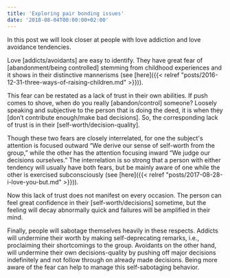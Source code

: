```yaml
---
title: 'Exploring pair bonding issues'
date: '2018-08-04T00:00:00+02:00'
---
```


In this post we will look closer at people with love addiction and love avoidance tendencies.

Love [addicts/avoidants] are easy to identify. They have great fear of [abandonment/being controlled] stemming from childhood experiences and it shows in their distinctive mannerisms (see [here]({{< relref "posts/2016-12-31-three-ways-of-raising-children.md" >}})).

This fear can be restated as a lack of trust in their own abilities. If push comes to shove, when do you really [abandon/control] someone? Loosely speaking and subjective to the person that is doing the deed, it is when they [don’t contribute enough/make bad decisions]. So, the corresponding lack of trust is in their [self-worth/decision-quality].

Though these two fears are closely interrelated, for one the subject's attention is focused outward “We derive our sense of self-worth from the group,” while the other has the attention focusing inward “We judge our decisions ourselves.” The interrelation is so strong that a person with either tendency will usually have both fears, but be mainly aware of one while the other is exercised subconsciously (see [here]({{< relref "posts/2017-08-28-i-love-you-but.md" >}})).

Now this lack of trust does not manifest on every occasion. The person can feel great confidence in their [self-worth/decisions] sometime, but the feeling will decay abnormally quick and failures will be amplified in their mind.

Finally, people will sabotage themselves heavily in these respects. Addicts will undermine their worth by making self-deprecating remarks, i.e., proclaiming their shortcomings to the group. Avoidants on the other hand, will undermine their own decisions-quality by pushing off major decisions indefinitely and not follow through on already made decisions. Being more aware of the fear can help to manage this self-sabotaging behavior.
